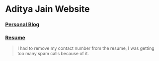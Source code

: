 # Aditya Jain Website 




### [Personal Blog](https://aadityajain-dev.blogspot.com/)

### [Resume](/resume)
> I had to remove my contact number from the resume, I was getting too many spam calls because of it.